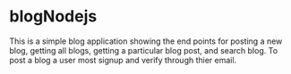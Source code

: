 # blogNodejs
This is a simple blog application showing the end points for posting a new blog, getting all blogs, getting a particular blog post, and search blog. To post a blog a user most signup and verify through thier email.
